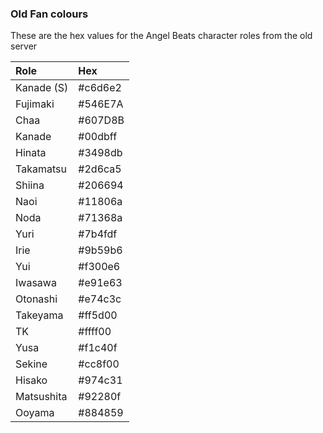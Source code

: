 ### Old Fan colours

These are the hex values for the Angel Beats character roles from the old server

Role|Hex
:--|:--
Kanade (S)  |#c6d6e2
Fujimaki    |#546E7A
Chaa        |#607D8B
Kanade      |#00dbff
Hinata      |#3498db
Takamatsu   |#2d6ca5
Shiina      |#206694
Naoi        |#11806a
Noda        |#71368a
Yuri        |#7b4fdf
Irie        |#9b59b6
Yui         |#f300e6
Iwasawa     |#e91e63
Otonashi    |#e74c3c
Takeyama    |#ff5d00
TK          |#ffff00
Yusa        |#f1c40f
Sekine      |#cc8f00
Hisako      |#974c31
Matsushita  |#92280f
Ooyama      |#884859


